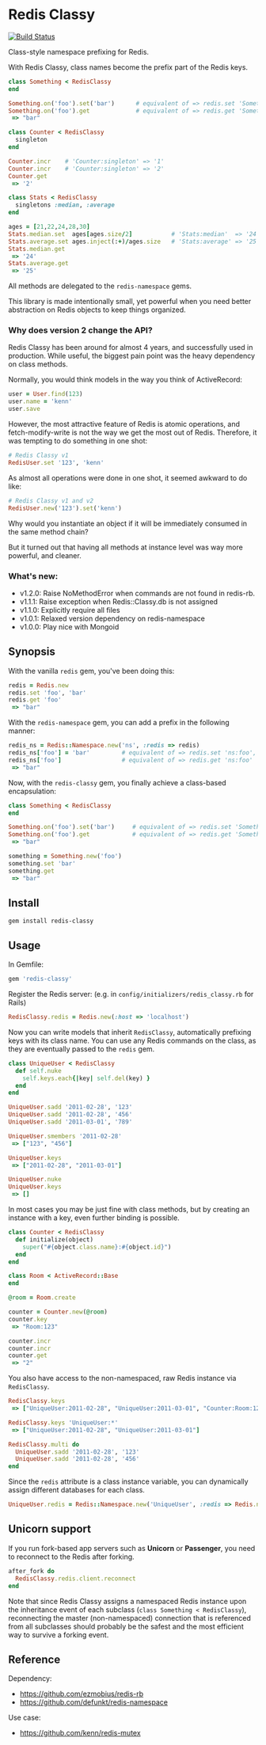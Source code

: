 Redis Classy
============

[![Build Status](https://secure.travis-ci.org/kenn/redis-classy.png)](http://travis-ci.org/kenn/redis-classy)

Class-style namespace prefixing for Redis.

With Redis Classy, class names become the prefix part of the Redis keys.

```ruby
class Something < RedisClassy
end

Something.on('foo').set('bar')      # equivalent of => redis.set 'Something:foo', 'bar'
Something.on('foo').get             # equivalent of => redis.get 'Something:foo'
 => "bar"
```

```ruby
class Counter < RedisClassy
  singleton
end

Counter.incr    # 'Counter:singleton' => '1'
Counter.incr    # 'Counter:singleton' => '2'
Counter.get
 => '2'
```

``` ruby
class Stats < RedisClassy
  singletons :median, :average
end

ages = [21,22,24,28,30]
Stats.median.set  ages[ages.size/2]           # 'Stats:median'  => '24'
Stats.average.set ages.inject(:+)/ages.size   # 'Stats:average' => '25'
Stats.median.get
 => '24'
Stats.average.get
 => '25'
```

All methods are delegated to the `redis-namespace` gems.

This library is made intentionally small, yet powerful when you need better abstraction on Redis objects to keep things organized.

### Why does version 2 change the API?

Redis Classy has been around for almost 4 years, and successfully used in production. While useful, the biggest pain point was the heavy dependency on class methods.

Normally, you would think models in the way you think of ActiveRecord:

```ruby
user = User.find(123)
user.name = 'kenn'
user.save
```

However, the most attractive feature of Redis is atomic operations, and fetch-modify-write is not the way we get the most out of Redis. Therefore, it was tempting to do something in one shot:

```ruby
# Redis Classy v1
RedisUser.set '123', 'kenn'
```

As almost all operations were done in one shot, it seemed awkward to do like:

```ruby
# Redis Classy v1 and v2
RedisUser.new('123').set('kenn')
```

Why would you instantiate an object if it will be immediately consumed in the same method chain?

But it turned out that having all methods at instance level was way more powerful, and cleaner.

### What's new:

* v1.2.0: Raise NoMethodError when commands are not found in redis-rb.
* v1.1.1: Raise exception when Redis::Classy.db is not assigned
* v1.1.0: Explicitly require all files
* v1.0.1: Relaxed version dependency on redis-namespace
* v1.0.0: Play nice with Mongoid

Synopsis
--------

With the vanilla `redis` gem, you've been doing this:

```ruby
redis = Redis.new
redis.set 'foo', 'bar'
redis.get 'foo'
 => "bar"
```

With the `redis-namespace` gem, you can add a prefix in the following manner:

```ruby
redis_ns = Redis::Namespace.new('ns', :redis => redis)
redis_ns['foo'] = 'bar'         # equivalent of => redis.set 'ns:foo', 'bar'
redis_ns['foo']                 # equivalent of => redis.get 'ns:foo'
 => "bar"
```

Now, with the `redis-classy` gem, you finally achieve a class-based encapsulation:

```ruby
class Something < RedisClassy
end

Something.on('foo').set('bar')     # equivalent of => redis.set 'Something:foo', 'bar'
Something.on('foo').get            # equivalent of => redis.get 'Something:foo'
 => "bar"

something = Something.new('foo')
something.set 'bar'
something.get
 => "bar"
```

Install
-------

    gem install redis-classy

Usage
-----

In Gemfile:

```ruby
gem 'redis-classy'
```

Register the Redis server: (e.g. in `config/initializers/redis_classy.rb` for Rails)

```ruby
RedisClassy.redis = Redis.new(:host => 'localhost')
```

Now you can write models that inherit `RedisClassy`, automatically prefixing keys with its class name.
You can use any Redis commands on the class, as they are eventually passed to the `redis` gem.

```ruby
class UniqueUser < RedisClassy
  def self.nuke
    self.keys.each{|key| self.del(key) }
  end
end

UniqueUser.sadd '2011-02-28', '123'
UniqueUser.sadd '2011-02-28', '456'
UniqueUser.sadd '2011-03-01', '789'

UniqueUser.smembers '2011-02-28'
 => ["123", "456"]

UniqueUser.keys
 => ["2011-02-28", "2011-03-01"]

UniqueUser.nuke
UniqueUser.keys
 => []
```

In most cases you may be just fine with class methods, but by creating an instance with a key, even further binding is possible.

```ruby
class Counter < RedisClassy
  def initialize(object)
    super("#{object.class.name}:#{object.id}")
  end
end

class Room < ActiveRecord::Base
end

@room = Room.create

counter = Counter.new(@room)
counter.key
 => "Room:123"

counter.incr
counter.incr
counter.get
 => "2"
```

You also have access to the non-namespaced, raw Redis instance via `RedisClassy`.

```ruby
RedisClassy.keys
 => ["UniqueUser:2011-02-28", "UniqueUser:2011-03-01", "Counter:Room:123"]

RedisClassy.keys 'UniqueUser:*'
 => ["UniqueUser:2011-02-28", "UniqueUser:2011-03-01"]

RedisClassy.multi do
  UniqueUser.sadd '2011-02-28', '123'
  UniqueUser.sadd '2011-02-28', '456'
end
```

Since the `redis` attribute is a class instance variable, you can dynamically assign different databases for each class.

```ruby
UniqueUser.redis = Redis::Namespace.new('UniqueUser', :redis => Redis.new(:host => 'another.host'))
```

Unicorn support
---------------

If you run fork-based app servers such as **Unicorn** or **Passenger**, you need to reconnect to the Redis after forking.

```ruby
after_fork do
  RedisClassy.redis.client.reconnect
end
```

Note that since Redis Classy assigns a namespaced Redis instance upon the inheritance event of each subclass (`class Something < RedisClassy`), reconnecting the master (non-namespaced) connection that is referenced from all subclasses should probably be the safest and the most efficient way to survive a forking event.

Reference
---------

Dependency:

* <https://github.com/ezmobius/redis-rb>
* <https://github.com/defunkt/redis-namespace>

Use case:

* <https://github.com/kenn/redis-mutex>

